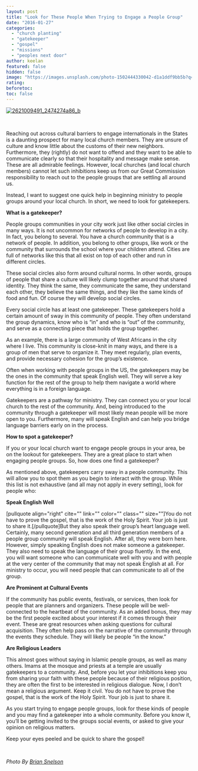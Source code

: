 ```yaml
---
layout: post
title: "Look for These People When Trying to Engage a People Group"
date: "2016-01-27"
categories: 
  - "church planting"
  - "gatekeeper"
  - "gospel"
  - "missions"
  - "peoples next door"
author: keelan
featured: false
hidden: false
image: "https://images.unsplash.com/photo-1502444330042-d1a1ddf9bb5b?q=80&w=2073&auto=format&fit=crop&ixlib=rb-4.1.0&ixid=M3wxMjA3fDB8MHxwaG90by1wYWdlfHx8fGVufDB8fHx8fA%3D%3D"
rating:
beforetoc:
toc: false
---
```


[![2621009491_2474274a86_b](images/d432b-2621009491_2474274a86_b.jpg)](https://keelancook.files.wordpress.com/2020/08/d432b-2621009491_2474274a86_b.jpg)

 

Reaching out across cultural barriers to engage internationals in the States is a daunting prospect for many local church members. They are unsure of culture and know little about the customs of their new neighbors. Furthermore, they (rightly) do not want to offend and they want to be able to communicate clearly so that their hospitality and message make sense. These are all admirable feelings. However, local churches (and local church members) cannot let such inhibitions keep us from our Great Commission responsibility to reach out to the people groups that are settling all around us.

Instead, I want to suggest one quick help in beginning ministry to people groups around your local church. In short, we need to look for gatekeepers.

**What is a gatekeeper?**

People groups communities in your city work just like other social circles in many ways. It is not uncommon for networks of people to develop in a city. In fact, you belong to several. You have a church community that is a network of people. In addition, you belong to other groups, like work or the community that surrounds the school where your children attend. Cities are full of networks like this that all exist on top of each other and run in different circles.

These social circles also form around cultural norms. In other words, groups of people that share a culture will likely clump together around that shared identity. They think the same, they communicate the same, they understand each other, they believe the same things, and they like the same kinds of food and fun. Of course they will develop social circles.

Every social circle has at least one gatekeeper. These gatekeepers hold a certain amount of sway in this community of people. They often understand the group dynamics, know who is “in” and who is “out” of the community, and serve as a connecting piece that holds the group together.

As an example, there is a large community of West Africans in the city where I live. This community is close-knit in many ways, and there is a group of men that serve to organize it. They meet regularly, plan events, and provide necessary cohesion for the group’s existence.

Often when working with people groups in the US, the gatekeepers may be the ones in the community that speak English well. They will serve a key function for the rest of the group to help them navigate a world where everything is in a foreign language.

Gatekeepers are a pathway for ministry. They can connect you or your local church to the rest of the community. And, being introduced to the community through a gatekeeper will most likely mean people will be more open to you. Furthermore, many will speak English and can help you bridge language barriers early on in the process.

**How to spot a gatekeeper?**

If you or your local church want to engage people groups in your area, be on the lookout for gatekeepers. They are a great place to start when engaging people groups. So, how does one find a gatekeeper?

As mentioned above, gatekeepers carry sway in a people community. This will allow you to spot them as you begin to interact with the group. While this list is not exhaustive (and all may not apply in every setting), look for people who:

**Speak English Well**

\[pullquote align="right" cite="" link="" color="" class="" size=""\]You do not have to prove the gospel, that is the work of the Holy Spirit. Your job is just to share it.\[/pullquote\]But they also speak their group’s heart language well. Certainly, many second generation and all third generation members of a people group community will speak English. After all, they were born here. However, simply speaking English does not make someone a gatekeeper. They also need to speak the language of their group fluently. In the end, you will want someone who can communicate well with you and with people at the very center of the community that may not speak English at all. For ministry to occur, you will need people that can communicate to all of the group.

**Are Prominent at Cultural Events**

If the community has public events, festivals, or services, then look for people that are planners and organizers. These people will be well-connected to the heartbeat of the community. As an added bonus, they may be the first people excited about your interest if it comes through their event. These are great resources when asking questions for cultural acquisition. They often help pass on the narrative of the community through the events they schedule. They will likely be people “in the know.”

**Are Religious Leaders**

This almost goes without saying in Islamic people groups, as well as many others. Imams at the mosque and priests at a temple are usually gatekeepers to a community. And, before you let your inhibitions keep you from sharing your faith with these people because of their religious position, they are often the first to be interested in religious dialogue. Now, I don’t mean a religious argument. Keep it civil. You do not have to prove the gospel, that is the work of the Holy Spirit. Your job is just to share it.

As you start trying to engage people groups, look for these kinds of people and you may find a gatekeeper into a whole community. Before you know it, you’ll be getting invited to the groups social events, or asked to give your opinion on religious matters.

Keep your eyes peeled and be quick to share the gospel!

 

 _Photo By [Brian Snelson](http://www.flickr.com/photos/32659528@N00/2621009491/)_
